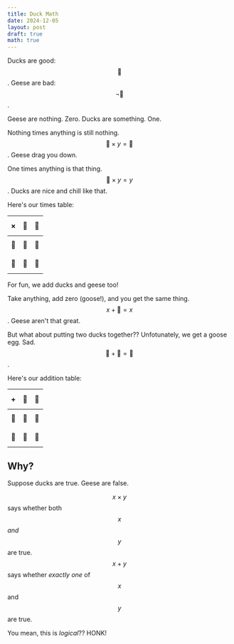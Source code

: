 ```yaml
---
title: Duck Math
date: 2024-12-05
layout: post
draft: true
math: true
---
```


Ducks are good: $$🦆$$.
Geese are bad: $$\neg 🪿$$.

Geese are nothing.
Zero.
Ducks are something.
One.

Nothing times anything is still nothing.
$$🪿 \times y = 🪿$$.
Geese drag you down.

One times anything is that thing.
$$🦆 \times y = y$$.
Ducks are nice and chill like that.

Here's our times table:

| $$\times$$ | $$🪿$$ | $$🦆$$ |
|:----------:|:------:|:------:|
|   $$🪿$$   | $$🪿$$ | $$🪿$$ |
|   $$🦆$$   | $$🪿$$ | $$🦆$$ |

For fun, we add ducks and geese too!

Take anything, add zero (goose!), and you get the same thing.
$$x + 🪿 = x$$.
Geese aren't that great.

But what about putting two ducks together??
Unfotunately, we get a goose egg.
Sad.
$$🦆 + 🦆 = 🦆$$.

Here's our addition table:

| $$+$$  | $$🪿$$ | $$🦆$$ |
|:------:|:------:|:------:|
| $$🪿$$ | $$🪿$$ | $$🦆$$ |
| $$🦆$$ | $$🦆$$ | $$🪿$$ |

## Why?

Suppose ducks are true.
Geese are false.

$$x \times y$$ says whether both $$x$$ _and_ $$y$$ are true.
$$x + y$$ says whether _exactly one_ of $$x$$ and $$y$$ are true.

You mean, this is _logical_??
HONK!
